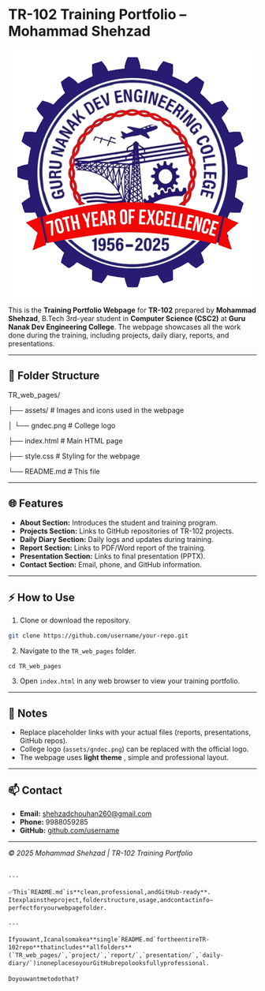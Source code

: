 # TR-102 Training Portfolio – Mohammad Shehzad

![GNDEC Logo](assets/gndec.png)

This is the **Training Portfolio Webpage** for **TR-102** prepared by **Mohammad Shehzad**, B.Tech 3rd-year student in **Computer Science (CSC2)** at **Guru Nanak Dev Engineering College**.
The webpage showcases all the work done during the training, including projects, daily diary, reports, and presentations.

---

## 📂 Folder Structure


TR_web_pages/

├── assets/          # Images and icons used in the webpage

│   └── gndec.png    # College logo

├── index.html       # Main HTML page

├── style.css        # Styling for the webpage

└── README.md        # This file


---
## 🌐 Features

- **About Section:** Introduces the student and training program.  
- **Projects Section:** Links to GitHub repositories of TR-102 projects.  
- **Daily Diary Section:** Daily logs and updates during training.  
- **Report Section:** Links to PDF/Word report of the training.  
- **Presentation Section:** Links to final presentation (PPTX).  
- **Contact Section:** Email, phone, and GitHub information.
---
## ⚡ How to Use

1. Clone or download the repository.

```bash
git clone https://github.com/username/your-repo.git
```



2. Navigate to the `TR_web_pages` folder.

<pre class="overflow-visible!" data-start="1531" data-end="1558"><div class="contain-inline-size rounded-2xl relative bg-token-sidebar-surface-primary"><div class="sticky top-9"><div class="absolute end-0 bottom-0 flex h-9 items-center pe-2"><div class="bg-token-bg-elevated-secondary text-token-text-secondary flex items-center gap-4 rounded-sm px-2 font-sans text-xs"></div></div></div><div class="overflow-y-auto p-4" dir="ltr"><code class="whitespace-pre! language-bash"><span><span>cd</span><span> TR_web_pages
</span></span></code></div></div></pre>

3. Open `index.html` in any web browser to view your training portfolio.

---

## 📝 Notes

* Replace placeholder links with your actual files (reports, presentations, GitHub repos).
* College logo (`assets/gndec.png`) can be replaced with the official logo.
* The webpage uses  **light theme** , simple and professional layout.

---

## 📫 Contact

* **Email:** [shehzadchouhan260@gmail.com]()
* **Phone:** 9988059285
* **GitHub:** [github.com/username](https://github.com/)

---

*© 2025 Mohammad Shehzad | TR-102 Training Portfolio*

<pre class="overflow-visible!" data-start="2102" data-end="2562" data-is-last-node=""><div class="contain-inline-size rounded-2xl relative bg-token-sidebar-surface-primary"><div class="sticky top-9"><div class="absolute end-0 bottom-0 flex h-9 items-center pe-2"><div class="bg-token-bg-elevated-secondary text-token-text-secondary flex items-center gap-4 rounded-sm px-2 font-sans text-xs"></div></div></div><div class="overflow-y-auto p-4" dir="ltr"><code class="whitespace-pre!"><span><span>
---

</span><span>✅</span><span></span><span>This</span><span></span><span>`README.md`</span><span></span><span>is</span><span></span><span>**clean,</span><span></span><span>professional,</span><span></span><span>and</span><span></span><span>GitHub-ready**.</span><span>  
</span><span>It</span><span></span><span>explains</span><span></span><span>the</span><span></span><span>project,</span><span></span><span>folder</span><span></span><span>structure,</span><span></span><span>usage,</span><span></span><span>and</span><span></span><span>contact</span><span></span><span>info</span><span></span><span>—</span><span></span><span>perfect</span><span></span><span>for</span><span></span><span>your</span><span></span><span>webpage</span><span></span><span>folder.</span><span>  

---

</span><span>If</span><span></span><span>you</span><span></span><span>want,</span><span></span><span>I</span><span></span><span>can</span><span></span><span>also</span><span></span><span>make</span><span></span><span>a</span><span></span><span>**single</span><span></span><span>`README.md`</span><span></span><span>for</span><span></span><span>the</span><span></span><span>entire</span><span></span><span>TR-102</span><span></span><span>repo**</span><span></span><span>that</span><span></span><span>includes</span><span></span><span>**all</span><span></span><span>folders**</span><span></span><span>(`TR_web_pages/`,</span><span></span><span>`project/`,</span><span></span><span>`report/`,</span><span></span><span>`presentation/`,</span><span></span><span>`daily-diary/`)</span><span></span><span>in</span><span></span><span>one</span><span></span><span>place</span><span></span><span>so</span><span></span><span>your</span><span></span><span>GitHub</span><span></span><span>repo</span><span></span><span>looks</span><span></span><span>fully</span><span></span><span>professional.</span><span>  

</span><span>Do</span><span></span><span>you</span><span></span><span>want</span><span></span><span>me</span><span></span><span>to</span><span></span><span>do</span><span></span><span>that?</span></span></code></div></div></pre>
